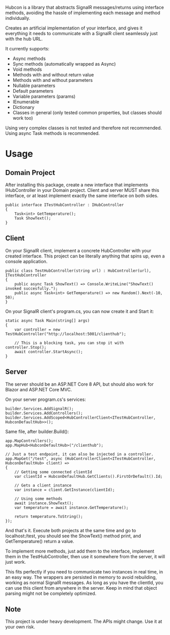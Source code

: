 ﻿Hubcon is a library that abstracts SignalR messages/returns using interface methods, avoiding the hassle of implementing each message and method individually.

Creates an artificial implementation of your interface, and gives it everything it needs to communicate with a SignalR client seamlessly just with the hub URL. 

It currently supports:
- Async methods
- Sync methods (automatically wrapped as Async)
- Void methods
- Methods with and without return value
- Methods with and without parameters
- Nullable parameters
- Default parameters
- Variable parameters (params)
- IEnumerable
- Dictionary
- Classes in general (only tested common properties, but classes should work too)

Using very complex classes is not tested and therefore not recommended. Using async Task methods is recommended.

# Usage

## Domain Project
After installing this package, create a new interface that implements IHubController in your Domain project. 
Client and server MUST share this interface, or at least implement exactly the same interface on both sides.

    public interface ITestHubController : IHubController
    {
        Task<int> GetTemperature();
        Task ShowText();
    }

## Client
On your SignalR client, implement a concrete HubController with your created interface.
This project can be literally anything that spins up, even a console application.

    public class TestHubController(string url) : HubController(url), ITestHubController
    {
        public async Task ShowText() => Console.WriteLine("ShowText() invoked succesfully.");  
        public async Task<int> GetTemperature() => new Random().Next(-10, 50);
    }

On your SignalR client's program.cs, you can now create it and Start it:

    static async Task Main(string[] args)
    {
        var controller = new TestHubController("http://localhost:5001/clienthub");

        // This is a blocking task, you can stop it with controller.Stop();
        await controller.StartAsync();
    }

## Server
The server should be an ASP.NET Core 8 API, but should also work for Blazor and ASP.NET Core MVC.

On your server program.cs's services:

    builder.Services.AddSignalR();
    builder.Services.AddControllers();
    builder.Services.AddScoped<HubControllerClient<ITestHubController, HubconDefaultHub>>();

Same file, after builder.Build():

	app.MapControllers();
	app.MapHub<HubconDefaultHub>("/clienthub");
    
    // Just a test endpoint, it can also be injected in a controller.
	app.MapGet("/test", async (HubControllerClient<ITestHubController, HubconDefaultHub> client) =>
    {
        // Getting some connected clientId
        var clientId = HubconDefaultHub.GetClients().FirstOrDefault().Id;

        // Gets a client instance
        var instance = client.GetInstance(clientId);

        // Using some methods
        await instance.ShowText();
        var temperature = await instance.GetTemperature();

        return temperature.ToString();
    });

And that's it. Execute both projects at the same time and go to localhost:<port>/test, you should see the ShowText() method print, and GetTemperature() return a value.

To implement more methods, just add them to the interface, implement them in the TestHubController, then use it somewhere from the server, it will just work.

This fits perfectly if you need to communicate two instances in real time, in an easy way. The wrappers are persisted in memory to avoid rebuilding, working as normal SignalR messages.
As long as you have the clientId, you can use this client from anywhere in the server. Keep in mind that object parsing might not be completely optimized.


## Note
This project is under heavy development. The APIs might change. Use it at your own risk.